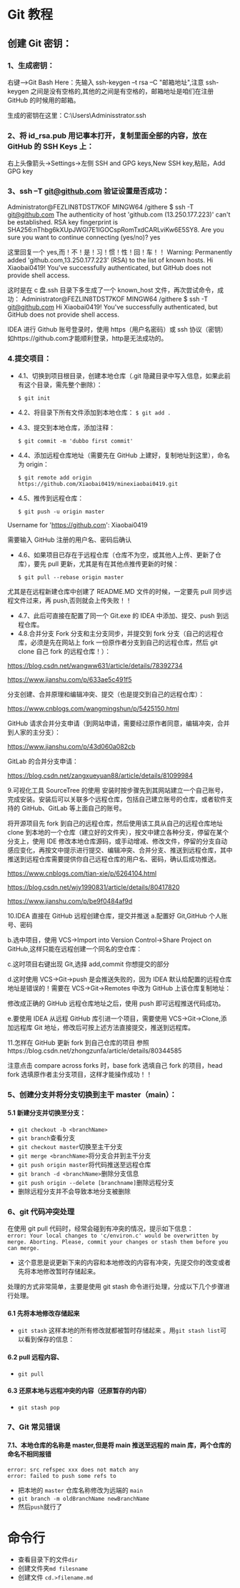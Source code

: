 # Git 教程

## 创建 Git 密钥：

### 1、生成密钥：

右键–>Git Bash Here：先输入 ssh-keygen –t rsa –C "邮箱地址",注意 ssh-keygen 之间是没有空格的,其他的之间是有空格的，邮箱地址是咱们在注册 GitHub 的时候用的邮箱。

生成的密钥在这里：C:\Users\Adminisstrator\.ssh

### 2、将 id_rsa.pub 用记事本打开，复制里面全部的内容，放在 GitHub 的 SSH Keys 上：

右上头像箭头->Settings->左侧 SSH and GPG keys,New SSH key,粘贴，Add GPG key

### 3、ssh –T git@github.com 验证设置是否成功：

Administrator@FEZLIN8TDST7KOF MINGW64 /githere
$ ssh -T git@github.com
The authenticity of host 'github.com (13.250.177.223)' can't be established.
RSA key fingerprint is SHA256:nThbg6kXUpJWGl7E1IGOCspRomTxdCARLviKw6E5SY8.
Are you sure you want to continue connecting (yes/no)? yes

这里回复一个 yes,而！不！是！习！惯！性！回！车！！
Warning: Permanently added 'github.com,13.250.177.223' (RSA) to the list of known hosts.
Hi Xiaobai0419! You've successfully authenticated, but GitHub does not provide shell access.

这时是在 c 盘.ssh 目录下多生成了一个 known_host 文件，再次尝试命令，成功：
Administrator@FEZLIN8TDST7KOF MINGW64 /githere
$ ssh -T git@github.com
Hi Xiaobai0419! You've successfully authenticated, but GitHub does not provide shell access.

IDEA 进行 Github 账号登录时，使用 https（用户名密码）或 ssh 协议（密钥）如https://github.com才能顺利登录，http是无法成功的。

### 4.提交项目：

- 4.1、切换到项目根目录，创建本地仓库（.git 隐藏目录中写入信息，如果此前有这个目录，需先整个删除）：

  `$ git init`

- 4.2、将目录下所有文件添加到本地仓库：
  `$ git add .`

- 4.3、提交到本地仓库，添加注释：

  `$ git commit -m 'dubbo first commit'`

- 4.4、添加远程仓库地址（需要先在 GitHub 上建好，复制地址到这里），命名为 origin：

  `$ git remote add origin https://github.com/Xiaobai0419/minexiaobai0419.git`

- 4.5、推传到远程仓库：

  `$ git push -u origin master`

Username for 'https://github.com': Xiaobai0419

需要输入 GitHub 注册的用户名、密码后确认

- 4.6、如果项目已存在于远程仓库（仓库不为空，或其他人上传、更新了仓库），要先 pull 更新，尤其是有在其他点推传更新的时候：

  `$ git pull --rebase origin master`

尤其是在远程新建仓库中创建了 README.MD 文件的时候，一定要先 pull 同步远程文件过来，再 push,否则就会上传失败！！

- 4.7、此后可直接在配置了同一个 Git.exe 的 IDEA 中添加、提交、push 到远程仓库。
- 4.8.合并分支
  Fork 分支和主分支同步，并提交到 fork 分支（自己的远程仓库，必须是先在网站上 fork 一份原作者分支到自己的远程仓库，然后 git clone 自己 fork 的远程仓库！）：

https://blog.csdn.net/wangww631/article/details/78392734

https://www.jianshu.com/p/633ae5c491f5

分支创建、合并原理和编辑冲突、提交（也是提交到自己的远程仓库）：

https://www.cnblogs.com/wangmingshun/p/5425150.html

GitHub 请求合并分支申请（到网站申请，需要经过原作者同意，编辑冲突，合并到人家的主分支）：

https://www.jianshu.com/p/43d060a082cb

GitLab 的合并分支申请：

https://blog.csdn.net/zangxueyuan88/article/details/81099984

9.可视化工具 SourceTree 的使用
安装时按步骤先到其网站建立一个自己账号，完成安装。安装后可以关联多个远程仓库，包括自己建立账号的仓库，或者软件支持的 GitHub、GitLab 等上面自己的账号。

将开源项目先 fork 到自己的远程仓库，然后使用该工具从自己的远程仓库地址 clone 到本地的一个仓库（建立好的文件夹），按文中建立各种分支，停留在某个分支上，使用 IDE 修改本地仓库源码，或手动增减、修改文件，停留的分支自动感应变化，再按文中提示进行提交、编辑冲突、合并分支、推送到远程仓库，其中推送到远程仓库需要提供你自己远程仓库的用户名、密码，确认后成功推送。

https://www.cnblogs.com/tian-xie/p/6264104.html

https://blog.csdn.net/wjy1990831/article/details/80417820

https://www.jianshu.com/p/be9f0484af9d

10.IDEA 直接在 GitHub 远程创建仓库，提交并推送
a.配置好 Git,GitHub 个人账号、密码

b.选中项目，使用 VCS->Import into Version Control->Share Project on GitHub,这样只能在远程创建一个同名的空仓库：

c.这时项目右键出现 Git,选择 add,commit 你想提交的部分

d.这时使用 VCS->Git->push 是会推送失败的，因为 IDEA 默认给配置的远程仓库地址是错误的！需要在 VCS->Git->Remotes 中改为 GitHub 上该仓库复制地址：

修改成正确的 GitHub 远程仓库地址之后，使用 push 即可远程推送代码成功。

e.要使用 IDEA 从远程 GitHub 库引进一个项目，需要使用 VCS->Git->Clone,添加远程库 Git 地址，修改后可按上述方法直接提交，推送到远程库。

11.怎样在 GitHub 更新 fork 到自己仓库的项目
参照https://blog.csdn.net/zhongzunfa/article/details/80344585

注意点击 compare across forks 时，base fork 选填自己 fork 的项目，head fork 选填原作者主分支项目，这样才能操作成功！！

### 5、创建分支并将分支切换到主干 master（main）：

#### 5.1 新建分支并切换至分支：

- `git checkout -b <branchName>`
- `git branch`查看分支
- `git checkout master`切换至主干分支
- `git merge <branchName>`将分支合并到主干分支
- `git push origin master`将代码推送至远程仓库
- `git branch -d <branchName>`删除分支信息
- `git push origin --delete [branchname]`删除远程分支
- 删除远程分支并不会导致本地分支被删除

### 6、git 代码冲突处理

在使用 git pull 代码时，经常会碰到有冲突的情况，提示如下信息：  
`error: Your local changes to 'c/environ.c' would be overwritten by merge. Aborting. Please, commit your changes or stash them before you can merge.`

- 这个意思是说更新下来的内容和本地修改的内容有冲突，先提交你的改变或者先将本地修改暂时存储起来。

处理的方式非常简单，主要是使用 git stash 命令进行处理，分成以下几个步骤进行处理。

#### 6.1 先将本地修改存储起来

- `git stash` 这样本地的所有修改就都被暂时存储起来 。用`git stash list`可以看到保存的信息：

#### 6.2 pull 远程内容、

- `git pull`

#### 6.3 还原本地与远程冲突的内容（还原暂存的内容）

- `git stash pop`

### 7、Git 常见错误

#### 7.1、本地仓库的名称是 master,但是将 main 推送至远程的 main 库，两个仓库的命名不相同报错

`error: src refspec xxx does not match any `  
`error: failed to push some refs to`

- 把本地的 `master` 仓库名称修改为远端的 `main`
- `git branch -m oldBranchName newBranchName`
- 然后`push`就行了

# 命令行

- 查看目录下的文件`dir`
- 创建文件夹`md filesname`
- 创建文件 `cd.>filename.md`
